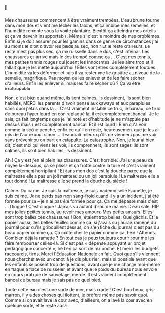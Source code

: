 ## I

Mes chaussures commencent à être vraiment trempées. L'eau brune tourne dans mon
dos et vient me lécher les talons, et ça imbibe mes semelles, et l'humidité
remonte sous la voûte plantaire. Bientôt ça atteindra mes orteils et ça va
devenir insupportable. Même si c'est le moindre de mes problèmes. Enfin si je
dois assurer pour les gamins dans ce genre de circonstances j'ai au moins le
droit d'avoir les pieds au sec, non ? Et le reste d'ailleurs. Le reste n'est pas
plus sec, ça me ruisselle dans le dos, c'est infernal. Les chaussures ça arrive
mais le dos trempé comme ça ... C'est mes tennis, mes petites tennis rouges qui
jouent les innocentes. Je les aime trop et il fallait que je les mette
aujourd'hui ! Elles vont êtres complètement foutues. L'humidité va les déformer
et puis il va rester une lie grisâtre au niveau de la semelle, magnifique. Pas
moyen de les enlever et de les faire sécher d'ailleurs. Enfin les enlever si,
mais les faire sécher où ? Ça va être irrattrapable

Non, c'est bien quand même, ils sont calmes, ils dessinent, ils sont bien
habillés, MERCI les parents d'avoir pensé aux kaways et aux parapluies sans quoi
j'étais dans la ... C'est vraiment instable ce truc, le bureau, ce truc de
bureau hyper lourd en contreplaqué là, il est complètement bancal. Je le sais,
ça fait longtemps que je l'ai noté et d'habitude je ne m'appuie pas dessus mais
il est complètement bancal. Et il est lourd ! Rien qu'à voir comme la scène
penche, enfin ce qu'il en reste, heureusement que je les ai mis de l'autre bout
sinon ... Il vaudrait mieux qu'ils ne viennent pas me voir sans prévenir ou on
part en catapulte. La catastrophe. Non, je leur ai bien dit, c'est moi qui viens
les voir, ils comprennent, ils sont sages, ils sont calmes, ils sont bien
habillés, ils dessinent.

Ah ! Ça y est j'en ai plein les chaussures. C'est horrible. J'ai une peau de
noyée là-dessous, ça se plisse et ça frotte contre la toile et c'est vraiment
complètement horripilant ! Et dans mon dos c'est la douche parce que la
maîtresse elle a pas un joli manteau ou un joli parapluie ! La maîtresse elle a
tout donné ! La maîtresse elle se prend la douche du siècle !

Calme. Du calme. Je suis la maîtresse, je suis mademoiselle Faunette, je suis
calme. Je ne perds pas mon sang-froid quand il y a un incident, j'ai été formée
pour ça – je n'ai pas été formée pour ça. Ça me dépasse mais c'est ... Dingue !
C'est dingue ! Jamais vu autant d'eau de ma vie. D'eau sale. RIP mes jolies
petites tennis, au revoir mes amours. Mes petits amours. Elles sont trop belles
ces chaussures ! Bon, étaient trop belles. Quel gâchis. Et le papier aussi, des
belles feuilles comme ça, si j'avais su j'aurais ramené du journal pour qu'ils
gribouillent dessus, on s'en fiche du journal, c'est pas du beau papier comme
ça. Ça coûte cher le papier comme ça, hein ! Attends. Combien déjà la ramette ?
En tout cas je peux toujours courir pour me les faire rembourser celles-là. Si
c'est pas « dépense appuyant un projet pédagogique concerté », hé ben ça sort
de ma poche. Et merci les budgets raccourcis, tiens. Merci l'Éducation Nationale
en fait. Quoi que s'ils viennent nous chercher avec un canot là je dis plus
rien, mais si possible avant que les enfants se posent trop de questions, avant
que je me change moi-même en flaque à force de ruisseler, et avant que le poids
du bureau nous envoie en cours pratique de sauvetage, merde. Il est vraiment
complètement bancal ce bureau mais je sais pas de quel pied.

Toute cette eau c'est une sorte de mer, mais crade ! C'est bourbeux,
gris-marron, il y a des choses qui flottent, je préfère même pas savoir quoi.
Comme si on avait lavé la cour avec, d'ailleurs, on a lavé la cour avec en
quelque sorte, et le reste aussi.
